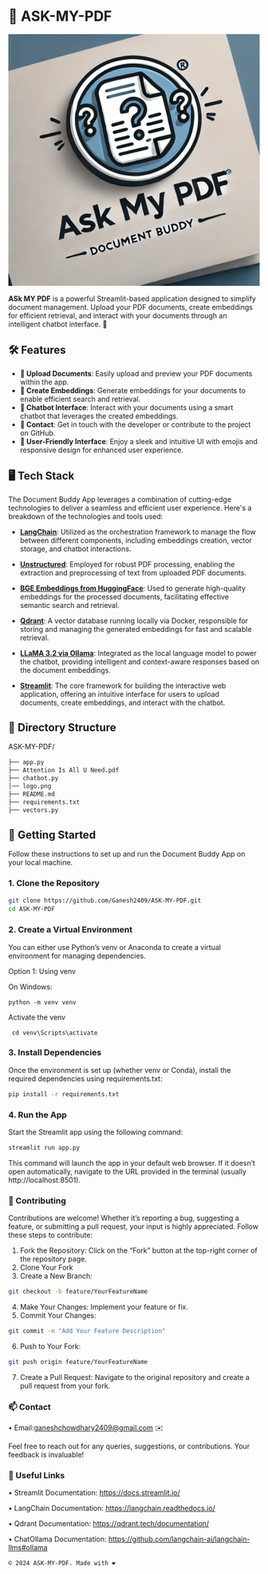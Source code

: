 # 📄 ASK-MY-PDF

![Document Buddy App](logo.png)

**ASk MY PDF** is a powerful Streamlit-based application designed to simplify document management. Upload your PDF documents, create embeddings for efficient retrieval, and interact with your documents through an intelligent chatbot interface. 🚀

## 🛠️ Features

- **📂 Upload Documents**: Easily upload and preview your PDF documents within the app.
- **🧠 Create Embeddings**: Generate embeddings for your documents to enable efficient search and retrieval.
- **🤖 Chatbot Interface**: Interact with your documents using a smart chatbot that leverages the created embeddings.
- **📧 Contact**: Get in touch with the developer or contribute to the project on GitHub.
- **🌟 User-Friendly Interface**: Enjoy a sleek and intuitive UI with emojis and responsive design for enhanced user experience.

## 🖥️ Tech Stack

The Document Buddy App leverages a combination of cutting-edge technologies to deliver a seamless and efficient user experience. Here's a breakdown of the technologies and tools used:

- **[LangChain](https://langchain.readthedocs.io/)**: Utilized as the orchestration framework to manage the flow between different components, including embeddings creation, vector storage, and chatbot interactions.
  
- **[Unstructured](https://github.com/Unstructured-IO/unstructured)**: Employed for robust PDF processing, enabling the extraction and preprocessing of text from uploaded PDF documents.
  
- **[BGE Embeddings from HuggingFace](https://huggingface.co/BAAI/bge-small-en)**: Used to generate high-quality embeddings for the processed documents, facilitating effective semantic search and retrieval.
  
- **[Qdrant](https://qdrant.tech/)**: A vector database running locally via Docker, responsible for storing and managing the generated embeddings for fast and scalable retrieval.
  
- **[LLaMA 3.2 via Ollama](https://ollama.com/)**: Integrated as the local language model to power the chatbot, providing intelligent and context-aware responses based on the document embeddings.
  
- **[Streamlit](https://streamlit.io/)**: The core framework for building the interactive web application, offering an intuitive interface for users to upload documents, create embeddings, and interact with the chatbot.

## 📁 Directory Structure

ASK-MY-PDF/
```
├── app.py
├── Attention Is All U Need.pdf
├── chatbot.py
│── logo.png
├── README.md
├── requirements.txt
├── vectors.py
```

## 🚀 Getting Started

Follow these instructions to set up and run the Document Buddy App on your local machine.

### 1. Clone the Repository

```bash
git clone https://github.com/Ganesh2409/ASK-MY-PDF.git
cd ASK-MY-PDF
```

### 2. Create a Virtual Environment 

You can either use Python’s venv or Anaconda to create a virtual environment for managing dependencies.

Option 1: Using venv

On Windows:
```
python -m venv venv

```
Activate the venv
```
 cd venv\Scripts\activate
```



### 3. Install Dependencies

Once the environment is set up (whether venv or Conda), install the required dependencies using requirements.txt:
```bash
pip install -r requirements.txt
```

### 4. Run the App

Start the Streamlit app using the following command:
```bash
streamlit run app.py
```


This command will launch the app in your default web browser. If it doesn’t open automatically, navigate to the URL provided in the terminal (usually http://localhost:8501).

### 🤝 Contributing

Contributions are welcome! Whether it’s reporting a bug, suggesting a feature, or submitting a pull request, your input is highly appreciated. Follow these steps to contribute:

1.	Fork the Repository: Click on the “Fork” button at the top-right corner of the repository page.
2.	Clone Your Fork
3.	Create a New Branch:

```bash
git checkout -b feature/YourFeatureName
```


4.	Make Your Changes: Implement your feature or fix.
5.	Commit Your Changes:

```bash
git commit -m "Add Your Feature Description"
```


6.	Push to Your Fork:

```bash
git push origin feature/YourFeatureName
```


7.	Create a Pull Request: Navigate to the original repository and create a pull request from your fork.

### 📫 Contact

•	Email:ganeshchowdhary2409@gmail.com ✉️

Feel free to reach out for any queries, suggestions, or contributions. Your feedback is invaluable!


### 🔗 Useful Links


•	Streamlit Documentation: https://docs.streamlit.io/

•	LangChain Documentation: https://langchain.readthedocs.io/

•	Qdrant Documentation: https://qdrant.tech/documentation/

•	ChatOllama Documentation: https://github.com/langchain-ai/langchain-llms#ollama

```
© 2024 ASK-MY-PDF. Made with ❤️
```
